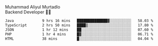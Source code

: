 Muhammad Aliyul Murtadlo
<br>
Backend Developer 👨‍💻
<br>
<!--START_SECTION:waka-->

```txt
Java             9 hrs 16 mins   ██████████████▓░░░░░░░░░░   58.03 %
TypeScript       2 hrs 50 mins   ████▒░░░░░░░░░░░░░░░░░░░░   17.80 %
JSON             1 hr 12 mins    ██░░░░░░░░░░░░░░░░░░░░░░░   07.60 %
PHP              1 hr 4 mins     █▓░░░░░░░░░░░░░░░░░░░░░░░   06.71 %
HTML             38 mins         █░░░░░░░░░░░░░░░░░░░░░░░░   04.04 %
```

<!--END_SECTION:waka-->
